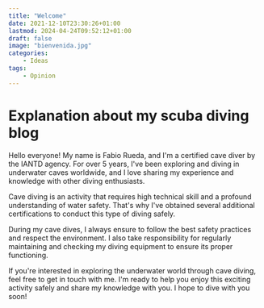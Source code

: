 ```yaml
---
title: "Welcome"
date: 2021-12-10T23:30:26+01:00
lastmod: 2024-04-24T09:52:12+01:00
draft: false
image: "bienvenida.jpg"
categories:
    - Ideas
tags:
    - Opinion
---
```

# Explanation about my scuba diving blog

Hello everyone! My name is Fabio Rueda, and I'm a certified cave diver by the IANTD agency. For over 5 years, I've been exploring and diving in underwater caves worldwide, and I love sharing my experience and knowledge with other diving enthusiasts.

Cave diving is an activity that requires high technical skill and a profound understanding of water safety. That's why I've obtained several additional certifications to conduct this type of diving safely.

During my cave dives, I always ensure to follow the best safety practices and respect the environment. I also take responsibility for regularly maintaining and checking my diving equipment to ensure its proper functioning.

If you're interested in exploring the underwater world through cave diving, feel free to get in touch with me. I'm ready to help you enjoy this exciting activity safely and share my knowledge with you. I hope to dive with you soon!
